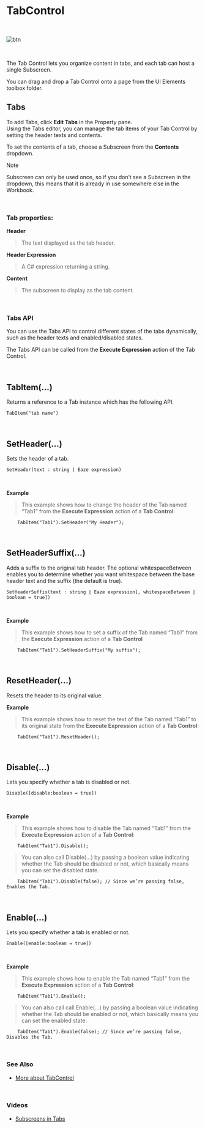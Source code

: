 
# TabControl


<br/>

![btn](https://profitbasedocs.blob.core.windows.net/images/tabctrol.png)

<br/>



The Tab Control lets you organize content in tabs, and each tab can host a single Subscreen. 

You can drag and drop a Tab Control onto a page from the UI Elements toolbox folder. 
<br/>

## Tabs

To add Tabs, click **Edit Tabs** in the Property pane.  
Using the Tabs editor, you can manage the tab items of your Tab Control by setting the header texts and contents.

To set the contents of a tab, choose a Subscreen from the **Contents** dropdown. 

> [!NOTE]
> Subscreen can only be used once, so if you don’t see a Subscreen in the dropdown, this means that it is already in use somewhere else in the Workbook.
<br/>

### Tab properties:

**Header**
>The text displayed as the tab header.

**Header Expression**
>A C# expression returning a string.

**Content**
>The subscreen to display as the tab content. 


<br/>


### Tabs API

You can use the Tabs API to control different states of the tabs dynamically, such as the header texts and enabled/disabled states. 

The Tabs API can be called from the **Execute Expression** action of the Tab Control.

<br/>

## TabItem(...)

Returns a reference to a Tab instance which has the following API.  

```
TabItem("tab name")
```  


<br/>

## SetHeader(...)

Sets the header of a tab.

```
SetHeader(text : string | Eaze expression)
```  


<br/>

**Example**
>
>This example shows how to change the header of the Tab named “Tab1” from the **Execute Expression** action of a **Tab Control**:
>
        TabItem("Tab1").SetHeader("My Header");



<br/>

## SetHeaderSuffix(...)

Adds a suffix to the original tab header. The optional whitespaceBetween enables you to determine whether you want whitespace between the base header text and the suffix (the default is true).

```
SetHeaderSuffix(text : string | Eaze expression[, whitespaceBetween | boolean = true])
```  


<br/>

**Example**
>
>This example shows how to set a suffix of the Tab named “Tab1” from the **Execute Expression** action of a **Tab Control**
>
        TabItem("Tab1").SetHeaderSuffix("My suffix");


<br/>

## ResetHeader(...)  

Resets the header to its original value.
<br/>

**Example**
>
>This example shows how to reset the text of the Tab named “Tab1” to its original state from the **Execute Expression** action of a **Tab Control**:
>
        TabItem("Tab1").ResetHeader();

<br/>

## Disable(...)

Lets you specify whether a tab is disabled or not. 

```
Disable([disable:boolean = true])
```  



<br/>

**Example**
>
>This example shows how to disable the Tab named “Tab1” from the **Execute Expression** action of a **Tab Control**:
>
        TabItem("Tab1").Disable();

>You can also call Disable(…) by passing a boolean value indicating whether the Tab should be disabled or not, which basically means you can set the disabled state.
>
        TabItem("Tab1").Disable(false); // Since we’re passing false, Enables the Tab.

<br/>

## Enable(...)

Lets you specify whether a tab is enabled or not.

```
Enable([enable:boolean = true])
```  


<br/>

**Example**
>
>This example shows how to enable the Tab named “Tab1” from the **Execute Expression** action of a **Tab Control**:
>
        TabItem("Tab1").Enable();
>
>You can also call call Enable(…) by passing a boolean value indicating whether the Tab should be enabled or not, which basically means you can set the enabled state.
>
        TabItem("Tab1").Enable(false); // Since we’re passing false, Disables the Tab.


<br/>

### See Also
* [More about TabControl](../../../forms/formschemas/controls/tabcontrol.md)

<br/>


### Videos

* [Subscreens in Tabs](../../../../videos/workbooks.md)